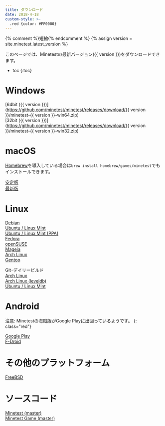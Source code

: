 ```yaml
---
title: ダウンロード
date: 2018-4-18
custom-style: >-
  .red {color: #FF0000}
---
```

{% comment %}短縮{% endcomment %}
{% assign version = site.minetest.latest_version %}

このページでは、Minetestの最新バージョン({{ version }})をダウンロードできます。

- toc
{:toc}

# Windows

[64bit ({{ version }})](https://github.com/minetest/minetest/releases/download/{{ version }}/minetest-{{ version }}-win64.zip)
<br>
[32bit ({{ version }})](https://github.com/minetest/minetest/releases/download/{{ version }}/minetest-{{ version }}-win32.zip)

# macOS

[Homebrew](http://brew.sh)を導入している場合は`brew install homebrew/games/minetest`でもインストールできます。

[安定版](https://github.com/krondor-game/minetest/releases/tag/stable)
<br>
[最新版](https://github.com/krondor-game/minetest/releases)

# Linux

[Debian](https://packages.debian.org/search?keywords=minetest)
<br>
[Ubuntu / Linux Mint](http://packages.ubuntu.com/search?keywords=minetest)
<br>
[Ubuntu / Linux Mint (PPA)](https://launchpad.net/~minetestdevs/+archive/ubuntu/stable)
<br>
[Fedora](https://apps.fedoraproject.org/packages/minetest)
<br>
[openSUSE](http://software.opensuse.org/package/minetest)
<br>
[Mageia](http://mageia.madb.org/package/show/name/minetest)
<br>
[Arch Linux](https://www.archlinux.org/packages/?q=minetest)
<br>
[Gentoo](http://packages.gentoo.org/package/games-action/minetest)

Git･デイリービルド
<br>
[Arch Linux](https://aur.archlinux.org/packages/minetest-git)
<br>
[Arch Linux (leveldb)](https://aur.archlinux.org/packages/minetest-git-leveldb)
<br>
[Ubuntu / Linux Mint](https://code.launchpad.net/~minetestdevs/+archive/daily-builds/+packages)

# Android

注意: Minetestの海賊版がGoogle Playに出回っているようです。
{: class="red"}

[Google Play](https://play.google.com/store/apps/details?id=net.minetest.minetest)
<br>
[F-Droid](https://f-droid.org/repository/browse/?fdid=net.minetest.minetest)

# その他のプラットフォーム

[FreeBSD](http://www.freshports.org/games/minetest)

# ソースコード

[Minetest (master)](https://github.com/minetest/minetest/archive/master.zip)
<br>
[Minetest Game (master)](https://github.com/minetest/minetest_game/archive/master.zip)
